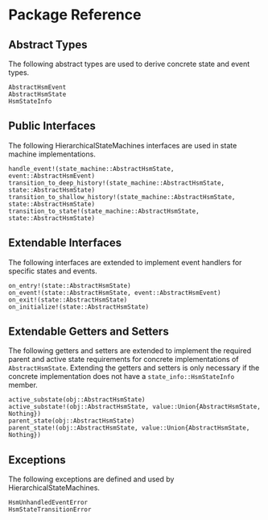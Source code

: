 # Package Reference

## Abstract Types

The following abstract types are used to derive concrete state and event types.

```@docs
AbstractHsmEvent
AbstractHsmState
HsmStateInfo
```

## Public Interfaces

The following HierarchicalStateMachines interfaces are used in state machine 
implementations.

```@docs
handle_event!(state_machine::AbstractHsmState, event::AbstractHsmEvent)
transition_to_deep_history!(state_machine::AbstractHsmState, state::AbstractHsmState)
transition_to_shallow_history!(state_machine::AbstractHsmState, state::AbstractHsmState)
transition_to_state!(state_machine::AbstractHsmState, state::AbstractHsmState)
```

## Extendable Interfaces

The following interfaces are extended to implement event handlers for specific
states and events.

```@docs
on_entry!(state::AbstractHsmState)
on_event!(state::AbstractHsmState, event::AbstractHsmEvent)
on_exit!(state::AbstractHsmState)
on_initialize!(state::AbstractHsmState)
```

## Extendable Getters and Setters

The following getters and setters are extended to implement the required parent
and active state requirements for concrete implementations of 
`AbstractHsmState`. Extending the getters and setters is only necessary if
the concrete implementation does not have a `state_info::HsmStateInfo` member.

```@docs
active_substate(obj::AbstractHsmState)
active_substate!(obj::AbstractHsmState, value::Union{AbstractHsmState, Nothing})
parent_state(obj::AbstractHsmState)
parent_state!(obj::AbstractHsmState, value::Union{AbstractHsmState, Nothing})
```

## Exceptions

The following exceptions are defined and used by HierarchicalStateMachines.

```@docs
HsmUnhandledEventError
HsmStateTransitionError
```
